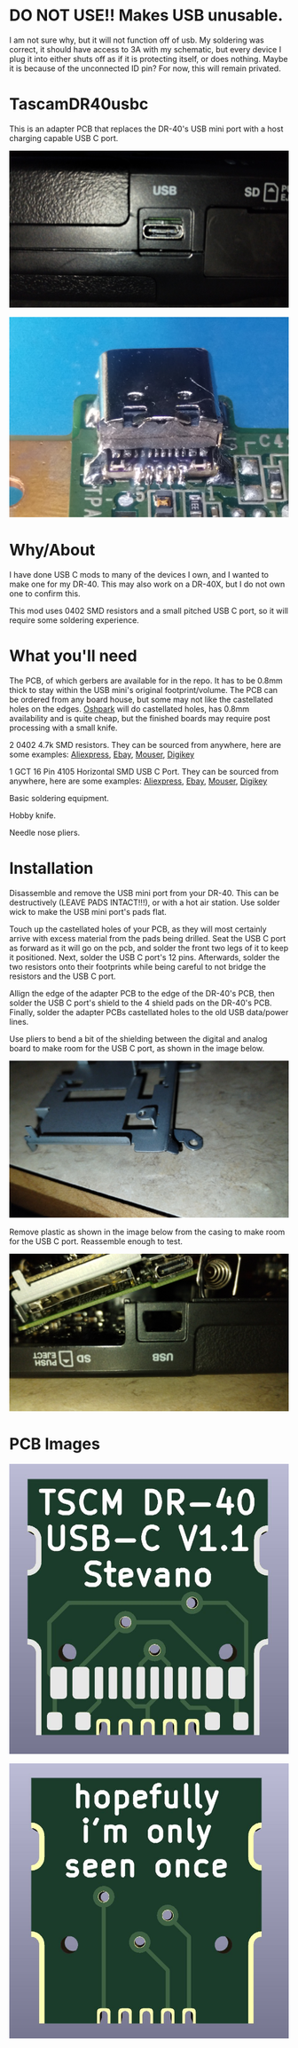 # DO NOT USE!! Makes USB unusable.

I am not sure why, but it will not function off of usb. My soldering was correct, it should have access to 3A with my schematic, but every device I plug it into either shuts off as if it is protecting itself, or does nothing. Maybe it is because of the unconnected ID pin? For now, this will remain privated.

# TascamDR40usbc

This is an adapter PCB that replaces the DR-40's USB mini port with a host charging capable USB C port.

![Installed mod](images/finished.jpg)

![Assembled mod](images/assembled.jpg)

# Why/About

I have done USB C mods to many of the devices I own, and I wanted to make one for my DR-40. This may also work on a DR-40X, but I do not own one to confirm this.

This mod uses 0402 SMD resistors and a small pitched USB C port, so it will require some soldering experience.

# What you'll need

The PCB, of which gerbers are available for in the repo. It has to be 0.8mm thick to stay within the USB mini's original footprint/volume. The PCB can be ordered from any board house, but some may not like the castellated holes on the edges. [Oshpark](https://oshpark.com/#services) will do castellated holes, has 0.8mm availability and is quite cheap, but the finished boards may require post processing with a small knife.

2 0402 4.7k SMD resistors. They can be sourced from anywhere, here are some examples: [Aliexpress](https://www.aliexpress.us/item/3256801250708458.html), [Ebay](https://www.ebay.com/itm/233161891164), [Mouser](https://www.mouser.com/ProductDetail/Vishay-Dale/CRCW04024K70FKED?qs=Jz%252BxJjKhzTxI08uguE%252B9mA%3D%3D), [Digikey](https://www.digikey.com/en/products/detail/yageo/RC0402FR-074K7L/2827563)

1 GCT 16 Pin 4105 Horizontal SMD USB C Port. They can be sourced from anywhere, here are some examples: [Aliexpress](https://www.aliexpress.us/item/3256806167232408.html), [Ebay](https://www.ebay.com/itm/165653029078), [Mouser](https://www.mouser.com/ProductDetail/GCT/USB4105-GF-A?qs=KUoIvG%2F9IlY%2FMLlBMpStpA%3D%3D), [Digikey](https://www.digikey.com/en/products/detail/gct/USB4105-GF-A/11198441)

Basic soldering equipment.

Hobby knife.

Needle nose pliers.

# Installation

Disassemble and remove the USB mini port from your DR-40. This can be destructively (LEAVE PADS INTACT!!!), or with a hot air station. Use solder wick to make the USB mini port's pads flat. 

Touch up the castellated holes of your PCB, as they will most certainly arrive with excess material from the pads being drilled. Seat the USB C port as forward as it will go on the pcb, and solder the front two legs of it to keep it positioned. Next, solder the USB C port's 12 pins. Afterwards, solder the two resistors onto their footprints while being careful to not bridge the resistors and the USB C port. 

Allign the edge of the adapter PCB to the edge of the DR-40's PCB, then solder the USB C port's shield to the 4 shield pads on the DR-40's PCB. Finally, solder the adapter PCBs castellated holes to the old USB data/power lines.

Use pliers to bend a bit of the shielding between the digital and analog board to make room for the USB C port, as shown in the image below.

![Bent shield](images/shield.jpg)
 
Remove plastic as shown in the image below from the casing to make room for the USB C port. Reassemble enough to test.

![Removed Plastic](images/casemod.jpg)

# PCB Images

![PCB Front](images/front.jpg)

![PCB Back](images/back.jpg)